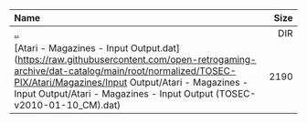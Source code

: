 |Name|Size|
|:---|---:|
|[..](../index.html)|DIR|
|[Atari - Magazines - Input Output.dat](https://raw.githubusercontent.com/open-retrogaming-archive/dat-catalog/main/root/normalized/TOSEC-PIX/Atari/Magazines/Input Output/Atari - Magazines - Input Output/Atari - Magazines - Input Output (TOSEC-v2010-01-10_CM).dat)|2190|
